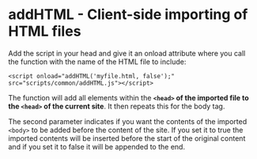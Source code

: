 
# addHTML - Client-side importing of HTML files

Add the script in your head and give it an onload attribute where you call the function with the name of the HTML file to include:

`<script onload="addHTML('myfile.html, false');" src="scripts/common/addHTML.js"></script>`

The function will add all elements within the __`<head>` of the imported file to the `<head>` of the current site__. It then repeats this for the body tag.

The second parameter indicates if you want the contents of the imported `<body>` to be added before the content of the site.
If you set it to true the imported contents will be inserted before the start of the original content and if you set it to false it will be appended to the end.
